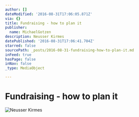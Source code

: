 ```yaml
---
author: []
dateModified: '2016-08-31T17:06:05.871Z'
via: {}
title: Fundraising - how to plan it
publisher:
  name: MichaelGotzen
description: Neusser Kirmes
datePublished: '2016-08-31T17:06:41.704Z'
starred: false
sourcePath: _posts/2016-08-31-fundraising-how-to-plan-it.md
inFeed: true
hasPage: false
inNav: false
_type: MediaObject

---
```

# Fundraising - how to plan it
![Neusser Kirmes](https://the-grid-user-content.s3-us-west-2.amazonaws.com/4c2b6b0d-f7d0-4cc7-8291-5b4eda4b49b7.jpg)